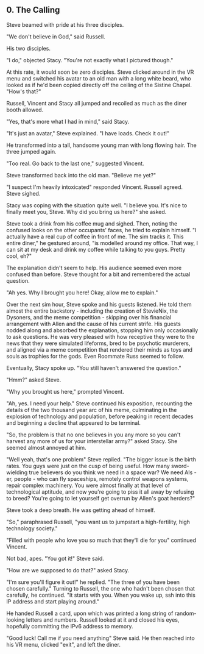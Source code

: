 ## 0. The Calling

Steve beamed with pride at his three disciples.

"We don't believe in God," said Russell.

His two disciples.

"I do," objected Stacy. "You're not exactly what I pictured though."

At this rate, it would soon be zero disciples. Steve clicked around in the VR menu and switched his avatar to an old man with a long white beard, who looked as if he'd been copied directly off the ceiling of the Sistine Chapel. "How's that?"

Russell, Vincent and Stacy all jumped and recoiled as much as the diner booth allowed.

"Yes, that's more what I had in mind," said Stacy.

"It's just an avatar," Steve explained. "I have loads. Check it out!"

He transformed into a tall, handsome young man with long flowing hair. The three jumped again.

"Too real. Go back to the last one," suggested Vincent.

Steve transformed back into the old man. "Believe me yet?"

"I suspect I'm heavily intoxicated" responded Vincent. Russell agreed. Steve sighed.

Stacy was coping with the situation quite well. "I believe you. It's nice to finally meet you, Steve. Why did you bring us here?" she asked.

Steve took a drink from his coffee mug and sighed. Then, noting the confused looks on the other occupants' faces, he tried to explain himself. "I actually have a real cup of coffee in front of me. The sim tracks it. This entire diner," he gestured around, "is modelled around my office. That way, I can sit at my desk and drink my coffee while talking to you guys. Pretty cool, eh?"

The explanation didn't seem to help. His audience seemed even more confused than before. Steve thought for a bit and remembered the actual question.

"Ah yes. Why I brought you here! Okay, allow me to explain."

Over the next sim hour, Steve spoke and his guests listened. He told them almost the entire backstory - including the creation of StevieNix, the Dysoners, and the meme competition - skipping over his financial arrangement with Allen and the cause of his current strife. His guests nodded along and absorbed the explanation, stopping him only occasionally to ask questions. He was very pleased with how receptive they were to the news that they were simulated lifeforms, bred to be psychotic murderers, and aligned via a meme competition that rendered their minds as toys and souls as trophies for the gods. Even Roommate Russ seemed to follow.

Eventually, Stacy spoke up. "You still haven't answered the question."

"Hmm?" asked Steve.

"Why you brought us here," prompted Vincent.

"Ah, yes. I need your help." Steve continued his exposition, recounting the details of the two thousand year arc of his meme, culminating in the explosion of technology and population, before peaking in recent decades and beginning a decline that appeared to be terminal.

"So, the problem is that no one believes in you any more so you can't harvest any more of us for your interstellar army?" asked Stacy. She seemed almost annoyed at him.

"Well yeah, that's one problem" Steve replied. "The bigger issue is the birth rates. You guys were just on the cusp of being useful. How many sword-wielding true believers do you think we need in a space war? We need AIs - er, people - who can fly spaceships, remotely control weapons systems, repair complex machinery. You were almost finally at that level of technological aptitude, and now you're going to piss it all away by refusing to breed? You're going to let yourself get overrun by Allen's goat herders?"

Steve took a deep breath. He was getting ahead of himself.

"So," paraphrased Russell, "you want us to jumpstart a high-fertility, high technology society."

"Filled with people who love you so much that they'll die for you" continued Vincent.

Not bad, apes. "You got it!" Steve said.

"How are we supposed to do that?" asked Stacy.

"I'm sure you'll figure it out!" he replied. "The three of you have been chosen carefully." Turning to Russell, the one who hadn't been chosen that carefully, he continued. "It starts with you. When you wake up, ssh into this IP address and start playing around."

He handed Russell a card, upon which was printed a long string of random-looking letters and numbers. Russell looked at it and closed his eyes, hopefully committing the IPv6 address to memory.

"Good luck! Call me if you need anything" Steve said. He then reached into his VR menu, clicked "exit", and left the diner.
